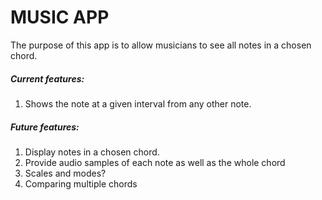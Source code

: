 # MUSIC APP

The purpose of this app is to allow musicians to see all notes in a chosen chord.

##### Current features:
1) Shows the note at a given interval from any other note.

##### Future features:
1) Display notes in a chosen chord.
2) Provide audio samples of each note as well as the whole chord
2) Scales and modes?
3) Comparing multiple chords